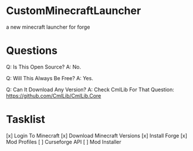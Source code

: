 # CustomMinecraftLauncher

a new minecraft launcher for forge

# Questions

Q: Is This Open Source?
A: No.

Q: Will This Always Be Free?
A: Yes.

Q: Can It Download Any Version?
A: Check CmlLib For That Question: https://github.com/CmlLib/CmlLib.Core

# Tasklist

[x] Login To Minecraft
[x] Download Minecraft Versions
[x] Install Forge
[x] Mod Profiles
[ ] Curseforge API
[ ] Mod Installer
